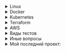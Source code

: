 
<details>
<summary>Linux</summary>
Hard link vs soft link
A hard link is a file all its own, and the file references or points to the exact spot on a hard drive where the Inode stores the data.
A soft link isn't a separate file, it points to the name of the original file, rather than to a spot on the hard drive.

а) Жесткая ссылка не может быть создана для каталогов. Жесткая ссылка может быть создана только для файла.
б) Символические ссылки или симлинки могут ссылаться на каталог.

что в Линукс отвечает за открытие файлов?

Inode
inode  или индексный дескриптор — это структура данных в которой хранится метаинформация о стандартных файлах, каталогах или других объектах файловой системы, кроме непосредственно данных и имени.
Ну то есть , грубо говоря, что на 1 файл или директорию тратится 1 inode
На случай если кончились inode, заклинаний не подскажу. Так что для разделов в которы плодятся мелкие файлы следует грамотно выбирать файловую систему или нпйти и удалить все мелкие нулевые файлы.
Пример, мы как-то давно использовали btrfs для хранения множества мелких файлов тк в ней inode создаются динамически
Поискать нулевые файлы



Как узнать оболочку линукс?
echo $0

Что такое образ initrd?

Начальный RAM-диск (initrd) – это исходная корневая файловая система, которая монтируется до того, как будет доступна настоящая корневая файловая система.
Initrd привязан к ядру и загружен как часть процедуры загрузки ядра.

SUID SGID Sticky bit
SUID: если установлен бит setuid, когда файл выполняется пользователем, процесс будет иметь те же права, что и владелец исполняемого файла.
SGID: То же  самое что SUID, но только для групп
Sticky bit:  в основном это касается папок, подразумевает, файл или папка, созданные в папке с поддержкой stickybit, могут быть удалены только владельцем. Например , исползование sticky-бита – это /tmp, где каждый пользователь имеет разрешение на запись, но удалить его могут только пользователи, владеющие файлом.

Состояния процессов

```
Running (R):
Процесс либо выполняется на процессоре, либо готов к выполнению (ожидает своей очереди).

Sleeping (S или D):
Interruptible sleep (S): Процесс спит (ожидает завершения какого-либо события, например, ввода-вывода) и может быть прерван сигналом.
Uninterruptible sleep (D): Процесс находится в состоянии сна и не может быть прерван сигналом. Обычно это состояние связано с ожиданием завершения операций ввода-вывода.

Stopped (T):
Процесс остановлен, обычно сигналом (например, SIGSTOP или SIGTSTP), и ожидает дальнейших инструкций. Процесс может быть возобновлен с помощью сигнала SIGCONT.

Zombie (Z):
Процесс завершил выполнение, но его запись в таблице процессов ещё не удалена, так как родительский процесс ещё не вызвал wait() для получения статуса завершения. Это состояние временно и длится до того, как родительский процесс обработает завершение дочернего процесса.

Traced (t):
Процесс находится под контролем отладчика (например, gdb).

Idle (I):
В некоторых версиях ядра или инструментов мониторинга может присутствовать это состояние, обозначающее, что процесс ничего не делает, но при этом не находится в ожидании, как в Sleeping.
```

Что такое zombie процесс?
В Linux (и других Unix-подобных операционных системах) процесс-зомби (zombie process) — это процесс, который завершил своё выполнение, но его запись в таблице процессов всё ещё сохраняется. Это происходит, когда процесс завершает своё выполнение, но его родительский процесс не вызвал системный вызов wait() для получения кода завершения дочернего процесса.

Основные системные вызовы:
```
- open - открыть файл
- read - пытается читать из файлового дискриптора
- write - пытается записать в файловый дескриптор
- close - закрывает файл посмле чтения илм записи
- fork - создает новый дочерний процесс
- execve - выполняет исплняемый файл
- kill
```

Что такое уровни запуска в linux и как их изменить?

Уровень выполнения – это состояние init и всей системы, которое определяет, какие системные службы работают, и они идентифицируются по номерам.

Существует 7 различных уровней выполнения (уровень выполнения 0-6) в системе Linux для различных целей.

Описания приведены ниже.

```
0: Halt System (To shutdown the system)
1: Single user mode
2: Basic multi user mode without NFS
3: Full multi user mode (text based)
4: unused
5: Multi user mode with Graphical User Interface
6: Reboot System
```

Команда TOP
RES (Resident Set Size): Это объем физической памяти (RAM), который используется процессом в данный момент. Включает: Текущие разделяемые библиотеки, а также физическую память, занятую процессом.

VIRT (Virtual Memory Size): Что показывает: Это общий объем виртуальной памяти, используемой процессом. Включает: Все кодовые, данные и разделяемые библиотеки, а также память, выделенную, но не использованную (т.е. не загруженную в RAM).


42. Что такое SeLinux?


SELinux – это аббревиатура от Security-enhanced Linux.

Это реализация контроля доступа и функция безопасности для ядра Linux.
Он предназначен для защиты сервера от неправильной настройки и / или скомпрометированных демонов.

Он устанавливает ограничения и инструктирует серверные демоны или программы, к каким файлам они могут обращаться и какие действия они могут предпринимать, определяя политику безопасности.


44. В чем разница между виртуальным хостингом на основе имени и виртуальным хостингом на основе IP?

Виртуальные хосты используются для размещения нескольких доменов на одном экземпляре Apache/Nginx.

Вы можете иметь один виртуальный хост для каждого IP-адреса вашего сервера, или один и тот же IP-адрес, но разные порты, или один и тот же IP-адрес, один и тот же порт, но разные имена хостов.
Последнее называется «ame based vhosts».
На виртуальном хостинге на основе IP мы можем запустить более одного веб-сайта на одном сервере, но каждый веб-сайт имеет свой IP-адрес, в то время как в виртуальном хостинге на основе имен мы размещаем несколько веб-сайтов на одном IP-адресе.
Но для этого вам нужно поместить более одной записи DNS для вашего IP-адреса в базу данных DNS.



Какое использование файлов /etc/passwd и /etc/shadow?

Файл /etc/shadow хранит действительный пароль в зашифрованном формате с некоторыми дополнительными свойствами, связанными с паролем пользователя.
В основном он учитывает параметры старения. Все поля разделены двоеточием (:).

Он содержит одну запись на строку для каждого пользователя, указанного в файле /etc/pass


Зачем устанавливать безпарольный вход по ssh?

Чтобы еще больше повысить безопасность системы, большинство организаций решили использовать аутентификацию на основе ключей вместо аутентификации на основе пароля.
Мы можем обеспечить аутентификацию на основе ключей, отключив стандартную аутентификацию по паролю.
Открытый ключ добавляется в файл конфигурации сервера, в то время как личный ключ остается конфиденциальным на стороне клиента.


Что такое swappiness в Linux?

Параметр swappiness контролирует стремление ядра перемещать процессы из физической памяти на диск подкачки.


OMM killer -защитный механизм ядра Linux, призванный решать проблемы с нехваткой памяти. При исчерпании доступной памяти он принудительно «убивает» наиболее подходящий по приоритетам процесс, отправляя ему сигнал KILL

Garbage collector - одна из форм автоматического управления памятью. Специальный процесс, называемый сборщиком мусора (англ. garbage collector), периодически освобождает память, удаляя из неё ставшие ненужными объекты.

Load average — это показатель, который используется для отображения средней нагрузки на систему за определенные периоды времени. Он указывает на количество активных процессов, которые либо выполняются, либо ожидают выполнения на процессоре.

51. Как проходит процесс загрузки linux

52. Какие уровни абстрации у LVM

53. Лимиты пользователя в linux ulimit

54. Заголовки TCP пакетов
	SYN
	ACK
	FYN
	WAIT
	RST
	RJCT
	CLOSE

55. Что такое ретраснмишн?

56. Что такое traceroute и как отрислвывает хосты черех которые прошел пакет?

57. Какие виды NAT (SNAT, DNAT)?

58. Что происход при curl ifconfig.io (максимально детально)

59.



</details>

<details>
<summary>Docker</summary>

Отличие docker  от  VM
В основе VM гипервизор,
Под капотом докера Namespaces + Control groups

namespaces для организации изолированных рабочих пространств, которые мы называем контейнерами.
Список некоторых пространств имен, которые использует docker:

- pid: для изоляции процесса;
- net: для управления сетевыми интерфейсами;
- ipc: для управления IPC ресурсами. (ICP: InterProccess Communication);
- mnt: для управления точками монтирования;
- utc: для изолирования ядра и контроля генерации версий(UTC: Unix timesharing system)


Control groups (контрольные группы)

cgroups для распределение или ограничения ресурсов для  процессов (процессорные, сетевые, ресурсы памяти, ресурсы ввода-вывода)

CMD ENTRYPOINT RUN
CMD sets the command and its parameters to be executed by default after the container is started. However, CMD can be replaced by docker run command line parameters. ENTRYPOINT configures the command to run when the container starts

Инструкции dockerfile:
FROM
ENV
ARG
WORKDIR
RUN
EXPOSE - Никакие порты не открываются, это элемент документирования
VOLUME - внутри контейнера становится томом. При запуске контейнера Docker автоматически создаст том и примонтирует его к этому пути. Данные, записанные в том(volume), сохранятся даже после остановки или удаления контейнера. Например,VOLUME /data.

CMD  явлется как бы дополнением   ENTRYPOINT
те в Entrypoint мы кладем команду ( python server.py),  а в CMD мы кладем  аргуметы к комманде
 Если посмотреть чуть шире, а именно в разрезе  k8s , то  Entrypoint  у нас был зашит в образ, а CMD  мы мы передовали через helm  в зависимости от среды ( dev/qa/stg)  через параметр args

k8s command -> entrypoint
k8s args ->  cmd


Минимизация количества слоев образа


При использовании таких команд, как RUN, COPY, ADD Docker создает слои. Каждый слой увеличивает размер образа, так как слои кэшируются.
Чтобы уменьшить количество слоев, необходимо объединять (комбинировать) команды в цепочки для того, чтобы исключить проблемы, связанные с неправильным использованием кэша. Рассмотрим эти рекомендации на конкретных примерах. Предположим, нам необходимо выполнить следующие 2 команды:
```
RUN apt update
RUN apt -y install tree
```
Если вы используете apt, необходимо комбинировать в одной инструкции RUN команды apt update и apt install. Команды выше необходимо скомбинировать в одну команду следующим методом:
```
RUN apt update && apt -y install tree
```
В результате вместо двух слоев будет создан один слой, и как итог будет уменьшен размер финального образа. Кроме того, следует объединять в одну инструкцию команды установки пакетов. Перечислять пакеты необходимо на нескольких строках, разделяя список символами \. Выглядеть это может так:
```
RUN apt update && apt install -y \
	htop \
	tree \
	mc
```
Этот метод также позволяет сократить число слоёв, которые должны быть добавлены в образ, и помогает поддерживать код файла в читаемом виде.

Удаление кэшей и временных файлов

При использовании пакетных менеджеров, таких как apt, apk, yum/dnf, они кэшируют загружаемые данные с целью снижения нагрузки на сеть, и, как следствие, уменьшается время, требуемое для установки программ. Данный кэш необходимо удалять, чтобы размер итогового образа не разрастался до больших объемов.
Для удаления кэша в конец команды по установке (например, apt install) необходимо добавить одну из нижеперечисленных строк — в зависимости от используемого пакетного менеджера:
```
APT: ... && rm -rf /var/cache/apt
APK: ... && rm -rf /etc/apk/cache
YUM: ... && rm -rf /var/cache/yum
DNF: ... && rm -rf /var/cache/dnf
```

Cетевые драйверы docker
несколько драйверов по умолчанию, которые обеспечивают основной функционал по работе с сетью:
- none: отключение всех сетевых ресурсов.
- bridge: сетевой драйвер по умолчанию. По сути, это мост между контейнером и хостовой машиной. Мостовые сети обычно используются, когда приложения выполняются в автономных контейнерах, которые должны взаимодействовать друг с другом.
- host: для автономных контейнеров устраняется сетевая изолированность между контейнером и хостом Docker и напрямую используются сетевые ресурсы хоста.
- overlay: наложенные сети соединяют несколько демонов Docker.
- macvlan: сети Macvlan позволяют присваивать контейнеру MAC-адрес, благодаря чему он выглядит как физическое устройство в сети.

Docker многостадийная сборка (multi-stage build) — это методика сборки образов Docker, которая позволяет создавать более легкие и оптимизированные образы с помощью нескольких этапов сборки в одном Dockerfile. Это особенно полезно для создания минимальных продакшн образов, содержащих только необходимое программное обеспечение и зависимости, без лишних файлов, которые были нужны только на этапе сборки или тестирования.

Как уменьшить размер docker образа?
	1. Выбор базового образа, например alpine
	2. Минималтзвация установленных зависимостей
	3. Multi-stage build
	4. Почистить каталог /var
	5. Минималищировать количесво слоев
		Слой = snapshot файловой системы после выполнения инструкции.
		Docker использует UnionFS (OverlayFS/aufs) для объединения слоёв.

</details>

<details>
<summary>Kubernetes</summary>

Компоненты:

Kube-api - предоставляет kubernets API
ETCD - Хранит все данные о состоянии кластера (конфигурация, секреты, статусы и т.п.).
Sheduler - разпрелеляет приложения, назначает рабочий узел каждому приложению
kube-controller-manager -
Управляет контроллерами (controllers), которые следят за текущим состоянием кластера и стремятся к желаемому состоянию.
Примеры:
	ReplicaSet Controller — гарантирует нужное количество реплик Pod'ов.
	Node Controller — следит за состоянием узлов.
	Deployment Controller — управляет обновлениями приложений.

kubelet
Агент, который получает инструкции от API Server и управляет контейнерами на узле.


kube-proxy
kube-proxy — сетевой прокси, работающий на каждом узле в кластере, и реализующий часть концепции сервис.


IRSA (AWS only) - this option creates an identity provider for the cluster.
After this step we can add role and policy on the side of Amazon cloud, I mean IAM service.
Add the identity number of this role to the k8s service account as annotation and assign this service account to the appropriate pod or deployment.

Role —  который описывает некий набор прав на объекты кластера Kubernetes. Role ничего и никому не разрешает. Это просто список.
RoleBinding -
ServiceAccount -
Пример: kubectl auth can-i get pods --as <serviceaccount> -n <namespace>

1. Liveness Probe используется для определения необходимости перезапуска контейнера.
2. Readiness Probe используется для определения готовности контейнера принимать трафик, ну то есть когда пускать/не пускать трафик.
3. Startup Probe используется для проверки успешного завершения инициализации контейнера и позволяет игнорировать liveness и readiness проверки до её завершения.

Pod Disruption Budget (PDB)
```
это механизм в Kubernetes, который помогает управлять количеством pod'ов (единиц приложения) в кластере, которые могут быть одновременно остановлены или перезапущены. PDB гарантирует, что определенное количество pod'ов останется доступным даже в случае непредвиденных сбоев или плановых обновлений.
```
QoS (Quality of Service) class
```
метрика определяющая приоритет пода (Pod) в кластере на основе его потребностей в ресурсах (CPU и памяти).
Guaranteed (Гарантированный) -  самый высокий приоритет (request == limits)
Burstable (Гибкий) - Они более гибки, чем Guaranteed, и их могут удалить раньше (requests < limits)
Best-Effort (Лучший вариант) - (Ни requests, ни limits) поды будут удалены первыми при нехватке ресурсов.
```

NodeSelector - юнит в описании манифеста, который служит для выбора нод под запуск подов ( например нода для запуска с меткой GPU)
Affinity - используется для размещение подов на соответствущих описанным критериям нодах при определнных условиях.( например запускать поды из данного деплоймента на нодах из определенной availibility zone,  instance type, etc)
AnitAffinity -  для обратного вышеописанному
taint -   для того чтобы запретить подам быть запущенным на определнных нодах. Использается при описании  NodeGroup(Ноды)

Чтобы поды от деплоймента в Kubernetes распределялись на разные ноды, а не на одну, можно воспользоваться несколькими подходами:

 Использование PodAntiAffinity

PodAntiAffinity позволяет указывать, что поды не должны размещаться на одной и той же ноде. Это настраивается с помощью полей affinity и podAntiAffinity в манифесте деплоймента.

Как работает OOM Killer в Kubernetes
```
Лимиты и запросы памяти:

В Kubernetes ресурсы, такие как память и CPU, управляются с помощью параметров requests и limits, которые можно задавать в манифесте контейнера.
requests — это минимальное количество ресурсов, которое гарантированно выделяется контейнеру.
limits — это максимальное количество ресурсов, которое контейнер может использовать.
Переполнение лимитов памяти:

Если контейнер начинает использовать больше памяти, чем указано в limits, ядро Linux может сработать и активировать OOM Killer.
Когда OOM Killer активируется, он завершает процессы, чтобы освободить память. В контексте контейнеров это означает завершение всего контейнера.
Выбор процесса для завершения:

OOM Killer выбирает процессы для завершения на основе их "oom_score", который рассчитывается ядром на основании различных факторов, таких как размер процесса, время его выполнения и важность.
Контейнеры, которые потребляют больше памяти, чем указано в limits, получают повышенный "oom_score" и, следовательно, становятся приоритетными кандидатами для завершения.
Последствия в Kubernetes:

Когда контейнер убивается OOM Killer-ом, Kubernetes помечает этот контейнер как OOMKilled и может попытаться перезапустить его, в зависимости от настроек restartPolicy.
Если контейнер постоянно превышает лимит памяти и OOM Killer регулярно его завершает, это может привести к циклическим перезапускам (crash loop).
События и диагностика:

Kubernetes генерирует событие, указывающее, что контейнер был завершен из-за превышения лимита памяти (событие типа OOMKilled).
Для диагностики можно просмотреть логи пода и события с помощью команд kubectl logs и kubectl describe pod.
Профилактика:

Чтобы избежать ситуаций с OOM Killer, рекомендуется правильно рассчитывать requests и limits для контейнеров на основе профилирования и мониторинга приложения.
Можно также использовать инструменты мониторинга, такие как Prometheus, для наблюдения за потреблением памяти и другими метриками в кластере.
Таким образом, OOM Killer играет важную роль в управлении памятью и обеспечении стабильности узлов в Kubernetes, но требует внимательной настройки ресурсов для контейнеров, чтобы избежать нежелательных завершений и перезапусков.
```
Throtling in Kubernetes:


В Kubernetes LimitRange и ResourceQuota — это механизмы, которые позволяют ограничивать использование ресурсов (CPU, память) в namespace'ах , чтобы предотвратить чрезмерное потребление ресурсов и обеспечить стабильность кластера.

LimitRange - Ограничивает минимальные и максимальные значения requests и limits на уровне отдельного контейнера или Pod'а внутри namespace.

ResourceQuota - Ограничивает общее использование ресурсов в namespace . То есть, сколько всего может быть выделено ресурсов всем Pod'ам в рамках одного namespace.

Какие виды контейнеров бывают в поде?
	- init
	- sidecar

statefullset VS deployment?


Типы сервисов в k8s(4):
-ClusterIP
-NodePort
-LoadBalancer

Какие механизмы безопасности есть в k8s?
	RBAC
	Network Policies
	SecurityContext — настройка прав пода/контейнера (uid/gid, readOnlyRootFilesystem, drop capabilities).
	Pod Security Standards (PSS, пришли на смену PodSecurityPolicy) - запреты на запуск подов с root-правами, привилегированными capability, hostPID/hostNetwork и т.д.

Что произрйдет с контейнером если он превысит потребление CPU?

Что такое ingress?

В чем преимущество использования ингресса против сервиса при обращение прилодений в рамках одного кластера к друг другу?



**Questions**
- Какие вопросы вы зададите разработчику, когда он приносит код для деплоя в Kubernetes?
- Какие kubernetes-объекты используете для деплоя stateful приложения?
- Как диагностировать задержки между двумя кластерами с раздельными БД и приложениями?
```sh
У каждого приложения есть своя база ранных. Эти приложенияя общаются через интеренет по https. С первого кластера приложение отправляяет во второе приложение, там приложение записывает в базу, отсылает ответ и первый записывает в свою базу, Этот раунд длятся 400 милисекунд, но бывают задержки 3 секунды. Куда смотреть?
```
- Какие ресурсы проверяете на хосте для обеспечения надёжной работы БД?
- Какие шаги предпримете при оптимизации БД, например Postgres?
- Как анализируете сетевые проблемы между двумя кластерами?

</details>

<details>
<summary>Terraform</summary>

Что такое стейт файл, что в нем хранится, можно ли править руками? Что такое и зачем нужен лок?
стейт файл - файл состояния, в котором хранится описание созданных ресурсов. Руками править можно, но лучше вносить правки через terraform import.
Lock file служит для сохранения хэшей версий провайдеров и модулей

Что такое null ресурс?
null_resource является ресурсом , который позволяет настроить provisioners, которые непосредственно не связаны с одним существующим ресурсом.

</details>


<details>
<summary>AWS</summary>


AWS System manager - is a secure end-to-end management solution for resources on AWS and in multi-cloud and hybrid environments

Availability zone
- Region (регион) – это географическая область (например, us-east-1 – Вирджиния, США).
- Availability Zone (зона доступности) – это один из дата-центров внутри региона, имеющий независимое электропитание, сеть и охлаждение.
- В каждом регионе обычно есть минимум 2–3 зоны доступности (например: us-east-1a, us-east-1b, us-east-1c).

VPC - виртуальная частная сеть или изолированный сегмент

- Nat gateway - Позволяет ресурсам из private subnet выходить в интернет только для исходящего трафика

- Internet gateway - Позволяет ресурсам с публичным IP адресом принимать входящие соединения, наприемр Elastic LB. Оплата только за трафик.

- Security groups - firewall at the instance level
acts as a firewall that controls the traffic allowed to and from the resources in your virtual private cloud (VPC). You can choose the ports and protocols to allow for inbound traffic and for outbound traffic.

- Security groups are stateful. For example, if you send a request from an instance, the response traffic for that request is allowed to reach the instance regardless of the inbound security group rules. Responses to allowed inbound traffic are allowed to leave the instance, regardless of the outbound rules.

network ACL  - Список управления доступом к сети (ACL) разрешает или запрещает определенный входящий или исходящий трафик на уровне подсети.
	Default network ACL - allows all inbound traffic
	Custom network ACL - denies all inbound and outbound traffic untill you add rules
	Block specific IP addresses^ not security group

Site-to-Site VPN -  connection between remote devices and AWS resources. Virtual Private Gateway --> IPSEC --> Customer gateway (on-premise network)
Network ACLs are stateless, which means that return traffic must be explicitly allowed by the rules.

Direct connect - directly connect to AWS data center without internet

AWS Private link - Establish connectivity between VPCs and AWS services without exposing data to the internet

Athena -  сервис запросов, похожий на SQL

Amazon OpenSearch Service makes it easy for you to perform interactive log analytics,

VPC Flow logs - Опция для логирования сетевого трафика

CloudFront- system of distributed servers that deliver webpages and other web content

Application Load Balancer принимает решения о маршрутизации на уровне приложения (HTTP/HTTPS), поддерживает маршрутизацию на основе пути и может направлять запросы на один или несколько портов в каждом экземпляре контейнера в вашем кластере.

Network Load Balancer  принимает решения о маршрутизации на транспортном уровне (TCP/SSL). Он может обрабатывать миллионы запросов в секунду. После того, как балансировщик нагрузки получает соединение, он выбирает цель из целевой группы для правила по умолчанию, используя алгоритм маршрутизации хеширования потока. Он пытается открыть TCP-соединение с выбранной целью на порту, указанном в конфигурации прослушивателя. Он пересылает запрос без изменения заголовков.

Route53
	Simple - Rote traffic to a single resource
	Failover - Active-passive failover
	Geolocation - Route traffic based on the location
	Geoproximity - Based on the physical distance between your users and your resources
	Latency based - Route traffic based on the based latency to provide good performance
	Multivalue Answers - Enable Route53 to respond with up to end to eight selected at random (Round-robin)
	Weighted - Route traffic to multiple resources based on a numerical weight
---
VPC
VPC -->  add subnets --> create Rote table --> create NACL --> associate subnets with route tables

VPC endpoint with acces to S3
Launch EC2 --> Create Vpc endpoint for S3 --> Review route table

S3
Standard - >= 3 AZs    99.9 % (For workloads and frequent data)
Standard infrequent access -  >= 3 AZ Long-term infriquent accessed critical data
One Zone Infrequent access - 1 AZ Long term infriquent access, non-critical
Glacier Instant Retrieval - >=3 AZ Long live data. For infrequent data (Minimum duration 90 days)
Glacier Flexible Retrieval >=3 AZ Long-term data archiving needs to be accessed within a few hours or minutes
Glacier deep archive - >=3 AZ Rerely accessed data archiving. default retrieval time 12 hours (Minimum duration 180 days)
S3 Intelligent-tiering - >=3 AZ Unknown or unpredictable access pattern

Server-side encryption:
	SSE-S3 - S3 managed keys AES 256-bit encryption
	SSE-KMS - AWS Key Management Service managed keys
	SSE-C - Customer-provided keys

S3 Static website
	Enable static website -> Disable Block Public Access settings -> Allow public read access for your objects

Inventory bucket - Used to help understand how you are storing objects in S3 bucket

EFS storage classes:


AWS Config continually assesses, audits, and evaluates the configurations and relationships of your resources on AWS,

File gateway - Access files stored on S3 using NFS or SMB
Fsx Gateway - Access files in Amazon Fsx for Windows File Server using SMB
Volume gateway(Stored Mode) - Your entire dataset is stored on-site and backend up to S3 as RBS snapshots.
Volume Gateway (Cached mode) - Your entire dataset is stored in S3 (only frequently accessed)


1 subnet in 1 availability zone

security group - фильтрует трафик на уровне инстанса
NACL - фильтркет трафик на уровне подсети

---

AWS cloudwatch
- Logs
- insights
- Metrics
- Log stream
- Log groups
- Log archival

может пересылать логи в S3 Opensearch Lambda kinesis

AWS Cloudtrail - сервис для аудит API вызовыв

X-RAY -

Network Monitor -


</details>




<details>
<summary>Виды тестов</summary>
виды тестов:
Юнит-тестирование (Unit Testing):
Тестирование отдельных компонентов или модулей приложения изолированно.
Цель: проверить, что каждый модуль работает правильно.

Интеграционное тестирование (Integration Testing):
Тестирование взаимодействия между модулями или компонентами.
Цель: выявить проблемы, которые могут возникнуть при взаимодействии компонентов.

Функциональное тестирование (Functional Testing):
Проверка функциональности приложения в соответствии с требованиями.
Фокусируется на том, что система делает.

Системное тестирование (System Testing):
	Комплексное тестирование всей системы целиком.
	Цель: убедиться, что приложение соответствует всем заявленным требованиям и спецификациям.

Приёмочное тестирование (Acceptance Testing):
	Тестирование, проводимое для подтверждения того, что система удовлетворяет потребности пользователя.
	Включает альфа- и бета-тестирование.

Регрессионное тестирование (Regression Testing):
	Повторное тестирование системы для проверки, что изменения в коде не вызвали новых дефектов.
	Обычно проводится после внесения исправлений или новых функций.

Нагрузочное тестирование (Load Testing):
Тестирование производительности системы под различными уровнями нагрузки.
Цель: определить, как система работает при увеличении числа пользователей или объема данных.

Стресс-тестирование (Stress Testing):
Тестирование системы под экстремальными условиями, превышающими нормальные рабочие нагрузки.
Цель: выявить пределы прочности и стабильности системы.

Тестирование производительности (Performance Testing):
Оценка быстродействия системы в различных условиях.
Включает измерение времени отклика, пропускной способности и использования ресурсов.

Тестирование безопасности (Security Testing):
Проверка системы на уязвимости и угрозы безопасности.
Цель: защитить данные и обеспечить безопасную работу системы.

Тестирование удобства использования (Usability Testing):
Оценка удобства и интуитивности интерфейса для конечных пользователей.
Включает сбор отзывов пользователей и наблюдение за их взаимодействием с системой.

Тестирование совместимости (Compatibility Testing):
Проверка работы приложения на различных платформах, устройствах и браузерах.
Цель: убедиться, что система работает корректно в различных средах.

Тестирование восстановления (Recovery Testing):
Оценка способности системы восстанавливаться после сбоев и отказов.
Цель: убедиться, что система может восстановиться и продолжить работу после критических ошибок.

Тестирование локализации (Localization Testing):
Проверка адаптации приложения для различных регионов и языков.
Включает проверку правильности перевода, форматов даты и времени, валют и других региональных особенностей.
</details>

<details>
<summary>Иные вопросы</summary>

REST - архитектурный стиль. Любой формат (JSON, XNL etc)
SOAP - протокол обмена структурированными данными. Протокол (SOAP XML)


Чем отличаются протоколы http1.1 от http2.0 ?

Что такое треды операционной системы?

CORS - служит для того, чтобы например регуоировать общение браузера с апишками через AJAX запрос
</details>

<details>
<summary>Мой последний проект:</summary>

                          🌍 Users
                             │
                             ▼
                        +------------+
                        | Cloudflare |
                        +------------+
                             │  DNS/WAF/DDoS
                             ▼
                    +---------------------+
                    |   ALB (Ingress)     |
                    | Public Subnets (AZ) |
                    +---------------------+
                      /          |         \
                     /           |          \
                    ▼            ▼           ▼
           ┌─────────────┐ ┌─────────────┐ ┌─────────────┐
           |  Private    | |  Private    | |  Private    |
           |  Subnet AZ1 | |  Subnet AZ2 | |  Subnet AZ3 |
           └─────────────┘ └─────────────┘ └─────────────┘
                  │              │               │
        +----------------+ +----------------+ +----------------+
        |  EKS Nodes     | |  EKS Nodes     | |  EKS Nodes     |
        |  (Worker pool) | |  (Worker pool) | |  (Worker pool) |
        +----------------+ +----------------+ +----------------+
           |      |          |      |           |      |
           ▼      ▼          ▼      ▼           ▼      ▼
        +--------------------------------------------------+
        |                  EKS Cluster                     |
        |   (Pods, Deployments, Services, DaemonSets, etc) |
        +--------------------------------------------------+

   ┌─────────────────────────────────────────────────────────┐
   │                   AWS Networking Layer                  │
   │                                                         │
   │  VPC 10.0.0.0/16                                        │
   │   • Public Subnets (IGW) → ALB                          │
   │   • Private Subnets (NAT GW) → Worker Nodes             │
   │   • Route Tables:                                       │
   │       Public RT → Internet Gateway                      │
   │       Private RT → NAT Gateway                          │
   └─────────────────────────────────────────────────────────┘


Сетевой фундамент (VPC, сабнеты, маршруты)

VPC

CIDR: например, 10.0.0.0/16.

Разделение на 3 AZ (для отказоустойчивости).

Сабнеты

Public subnets (по одной в каждой AZ)

для ingress, bastion-хостов, NAT Gateways.
ассоциируем с route table → Internet Gateway.

Private subnets (по одной в каждой AZ)
для воркеров EKS.

ассоциируем с route table → NAT Gateway (чтобы узлы могли тянуть апдейты, но не были доступны извне).
Route Tables

Public RT → IGW.
Private RT → NAT GW.

Security Groups

Для EKS Control Plane (AWS управляет, но мы должны разрешить вход с нод).

Для worker nodes: 443 (kubelet), NodePort (если нужен), ограниченный доступ между подсетями.

- EKS через Terraform

Создание кластера
Используем модуль terraform-aws-eks.

Указываем private subnets для нод.
Control Plane — managed by AWS (highly available across AZ).
Worker Nodes
Managed Node Groups (обычно on-demand).
Spot Node Group для дешёвых воркеров (CI/CD, не-критичные поды).

Taints/Tolerations — чтобы разделить workload (например, критика vs. batch).
Networking для кластера

CNI: AWS VPC CNI (каждый pod получает IP из сабнета).
Поддержка pod density зависит от выбранных типов инстансов и /26-/28 блоков в сабнетах.
Можно добавить Calico, если нужна NetworkPolicy.

IAM + RBAC

OIDC provider для EKS (нужен для IRSA — IAM Role for ServiceAccount).
Привязываем роли к k8s сервис-аккаунтам (например, pod в k8s может читать S3 или секреты в Secrets Manager).
Add-ons (сразу через Terraform или Helm)
vpc-cni
coredns

kube-proxy

ingress controller (nginx или AWS Load Balancer Controller).

🔹 Поток трафика (пример)

Пользователь → Cloudflare (DNS -> WAF -> DDoS).

Cloudflare → ALB (ingress) в public subnet.

ALB → EKS pods (через сервис типа LoadBalancer/Ingress).

Pods сидят в private subnet, имеют выход в интернет через NAT Gateway (например, для скачивания образов).

📌 На собеседовании можно упомянуть:

Зачем делаем private-only worker nodes (безопасность).

Почему используем несколько сабнетов в разных AZ (HA).

Как масштабируем кластер: Cluster Autoscaler + разные Node Groups (on-demand/spot).

Как обеспечиваем доступ: kubectl через bastion или через AWS SSM Session Manager, а не открытый 22 порт.
</details>